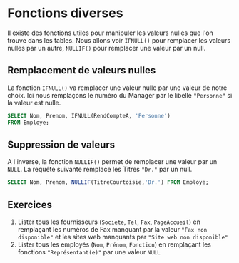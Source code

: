 # Fonctions diverses

Il existe des fonctions utiles pour manipuler les valeurs nulles que l'on trouve dans les tables. Nous allons voir `IFNULL()` pour remplacer les valeurs nulles par un autre, `NULLIF()` pour remplacer une valeur par un null.

## Remplacement de valeurs nulles

La fonction `IFNULL()` va remplacer une valeur nulle par une valeur de notre choix. Ici nous remplaçons le numéro du Manager par le libellé `"Personne"` si la valeur est nulle.

```sql
SELECT Nom, Prenom, IFNULL(RendCompteA, 'Personne')  
FROM Employe;
```

## Suppression de valeurs 

A l'inverse, la fonction `NULLIF()` permet de remplacer une valeur par un `NULL`. La requête suivante remplace les Titres `"Dr."` par un null.

```sql
SELECT Nom, Prenom, NULLIF(TitreCourtoisie,'Dr.') FROM Employe;
```

## Exercices

1. Lister tous les fournisseurs (`Societe`, `Tel`, `Fax`, `PageAccueil`) en remplaçant les numéros de Fax manquant par la valeur `"Fax non disponible"` et les sites web manquants par `"Site web non disponible"`
2. Lister tous les employés (`Nom`, `Prénom`, `Fonction`) en remplaçant les fonctions `"Représentant(e)"` par une valeur `NULL`